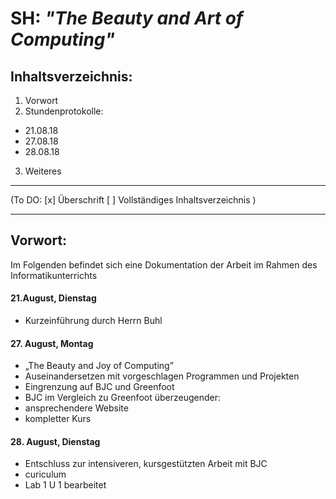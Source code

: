# SH: _"The Beauty and Art of Computing"_
## Inhaltsverzeichnis:
1. Vorwort
2. Stundenprotokolle:
  * 21.08.18  
  * 27.08.18 
  * 28.08.18 
3. Weiteres
---------------------------------------------------
(To DO: [x] Überschrift
        [ ] Vollständiges Inhaltsverzeichnis )
        
----------------------------------------------------      
       
## Vorwort:

Im Folgenden befindet sich eine Dokumentation der Arbeit im Rahmen des Informatikunterrichts


#### 21.August, Dienstag 
* Kurzeinführung durch Herrn Buhl

#### 27. August, Montag
* „The Beauty and Joy of Computing”
 * Auseinandersetzen mit vorgeschlagen Programmen und Projekten
 * Eingrenzung auf BJC und Greenfoot
 * BJC im Vergleich zu Greenfoot überzeugender:
  * ansprechendere Website
  * kompletter Kurs
 
 #### 28. August, Dienstag
* Entschluss zur intensiveren, kursgestützten Arbeit mit BJC
 * curiculum
 * Lab 1 U 1 bearbeitet
 
 
